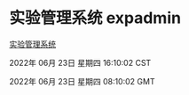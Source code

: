 # 实验管理系统 expadmin
[实验管理系统](http://219.139.196.158:56808/expadmin-782313d2-e1b1-4ea7-932e-3a55e6a1a4d0/)

2022年 06月 23日 星期四 16:10:02 CST

2022年 06月 23日 星期四 08:10:02 GMT

